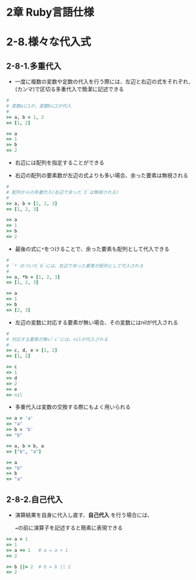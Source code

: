 2章 Ruby言語仕様
==============

# 2-8.様々な代入式

## 2-8-1.多重代入

* 一度に複数の変数や定数の代入を行う際には、左辺と右辺の式をそれぞれ`,`(カンマ)で区切る多重代入で簡潔に記述できる

```ruby
#
# 変数aに1が、変数bに2が代入
#
>> a, b = 1, 2
=> [1, 2]

>> a
=> 1
>> b
=> 2
```

* 右辺には配列を指定することができる

* 右辺の配列の要素数が左辺の式よりも多い場合、余った要素は無視される

```ruby
#
# 配列からの多重代入(右辺で余った`3`は無視される)
#
>> a, b = [1, 2, 3]
=> [1, 2, 3]

>> a
=> 1
>> b
=> 2
```

* 最後の式に`*`をつけることで、余った要素も配列として代入できる

```ruby
#
# `*`のついた`b`には、右辺で余った要素が配列として代入される
#
>> a, *b = [1, 2, 3]
=> [1, 2, 3]

>> a
=> 1
>> b
=> [2, 3]
```

* 左辺の変数に対応する要素が無い場合、その変数にはnilが代入される

```ruby
#
# 対応する要素が無い`c`には、nilが代入される
#
>> c, d, e = [1, 2]
=> [1, 2]

>> c
=> 1
>> d
=> 2
>> e
=> nil
```

* 多重代入は変数の交換する際にもよく用いられる

```ruby
>> a = 'a'
=> "a"
>> b = 'b'
=> "b"

>> a, b = b, a
=> ["b", "a"]

>> a
=> "b"
>> b
=> "a"
```



## 2-8-2.自己代入

* 演算結果を自身に代入し直す、**自己代入** を行う場合には、

  `=`の前に演算子を記述すると簡素に表現できる

```ruby
>> a = 1
=> 1
>> a += 1   # a = a + 1
=> 2

>> b ||= 2  # b = b || 2
=> 2
```
